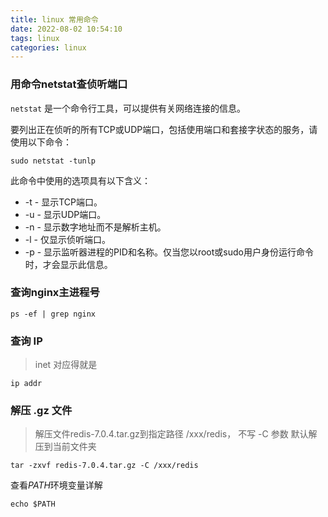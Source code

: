 ```yaml
---
title: linux 常用命令
date: 2022-08-02 10:54:10
tags: linux
categories: linux
---
```




### 用命令netstat查侦听端口

`netstat` 是一个命令行工具，可以提供有关网络连接的信息。

要列出正在侦听的所有TCP或UDP端口，包括使用端口和套接字状态的服务，请使用以下命令：

```
sudo netstat -tunlp
```

此命令中使用的选项具有以下含义：

- -t - 显示TCP端口。
- -u - 显示UDP端口。
- -n - 显示数字地址而不是解析主机。
- -l - 仅显示侦听端口。
- -p - 显示监听器进程的PID和名称。仅当您以root或sudo用户身份运行命令时，才会显示此信息。

<!--more-->

### 查询nginx主进程号

```
ps -ef | grep nginx
```

### 查询 IP

> inet 对应得就是

```
ip addr
```

### 解压 .gz 文件

> 解压文件redis-7.0.4.tar.gz到指定路径 /xxx/redis， 不写 -C 参数 默认解压到当前文件夹

```
tar -zxvf redis-7.0.4.tar.gz -C /xxx/redis
```



查看*PATH*环境变量详解

```
echo $PATH
```

